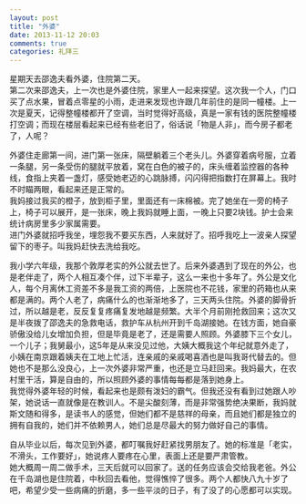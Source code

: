 ```yaml
---
layout: post
title: "外婆"
date: 2013-11-12 20:03
comments: true
categories: 礼拜三
---
```



星期天去邵逸夫看外婆，住院第二天。<br>第二次来邵逸夫，上一次也是外婆住院，家里人一起来探望。这次我一个人，门口买了点水果，冒着点零星的小雨，走进来发现也许跟几年前住的是同一幢楼。上一次是夏天，记得整幢楼都开了空调，当时觉得好高级，真是一家有钱的医院整幢楼打空调；而现在楼层看起来已经有些老旧了，俗话说「物是人非」，而今房子都老了，人呢？

外婆住走廊第一间，进门第一张床，隔壁躺着三个老头儿。外婆穿着病号服，立着一条腿，另一条受伤的腿就平放着，窝在白色的被子的，床头缠着监控器的各种线，食指上夹着一盏灯，感受她老迈的心跳脉搏，闪闪得把指数打在屏幕上。我时不时瞄两眼，看起来还是正常的。<br>我妈接过我买的橙子，放到柜子里，里面还有一床棉被。完了她坐在一旁的椅子上，椅子可以展开，是一张床，晚上我妈就睡上面，一晚上只要2块钱。护士会来统计病房里多少家属需要。<br>进门外婆就招呼我坐，埋怨我不要买东西，人来就好了。招呼我吃上一波亲人探望留下的枣子。叫我妈赶快去洗给我吃。

我小学六年级，我那个敦厚老实的外公就去世了。后来外婆遇到了现在的外公，也是老伴走了，两个人相互凑个伴，过下半辈子，这么一来也十多年了。外公是文化人，每个月离休工资差不多是我工资的两倍，上医院也不花钱，家里的药箱也从来都是满的。两个人老了，病痛什么的也渐渐地多了，三天两头住院。外婆的脚骨折过，所以越是老，反反复复疼痛复发地越是频繁。大半个月前刚抢救回来；这次又是半夜拨了邵逸夫的急救电话，救护车从杭州开到千岛湖接她。在钱方面，她自豪骄傲没给儿女增加负担，但是毕竟是老了，还是需要人照顾。外婆膝下三个女儿，一个儿子；我舅最小，这5年是从来没见过他，大姨大概我这个年纪就意外走了，小姨在南京跟着姨夫在工地上忙活，连亲戚的亲戚喝喜酒也是叫我哥代替去的。但她也不是那么没良心，上一次外婆非常严重，也还是立马赶回来。我妈最大，在农村里干活，算是自由的，所以照顾外婆的事情每每都是落到她身上。<br>我觉得外婆年轻的时候，看起来也是颇有泼妇的霸气。但我还没有看到过她跟人吵架，她说话一直就像是在教训人。不是尖酸刻薄，而是非常强势绝决果断，我妈就斯文随和得多，是读书人的感觉，但她们都不是慈祥的母亲，而且她们都是独立的拥有自我的，她们并不依赖男人，她们总是尽最大的努力做好自己的事情。

自从毕业以后，每次见到外婆，都叮嘱我好赶紧找男朋友了。她的标准是「老实，不滑头，工作要好」，她说疼人要疼在心里，表面上还是要严肃管教。<br>她大概周一周二做手术，三天后就可以回家了。送的任务应该会交给我老爸。外公在千岛湖也是住院着，中秋回去看他，觉得憔悴了很多。两个人都快八九十岁了吧，希望少受一些病痛的折磨，多一些平淡的日子，有了没了的心愿都可以实现。
